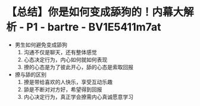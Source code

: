 # 【总结】你是如何变成舔狗的！内幕大解析 - P1 - bartre - BV1E5411m7at

-   男生如何避免变成舔狗
    1.  沟通不仅是聊天，还有整体感觉
    2.  心态决定行为，内心如何就如何表现
    3.  撩的心态是为了彼此开心，舔的心态是索取回报
-   撩与舔的区别
    1.  撩是带给喜欢的人快乐，享受互动乐趣
    2.  舔是不断对对方好，希望得到回报
    3.  内心决定行为，真正学会撩需内心真诚愿意学习